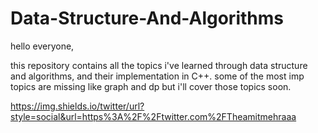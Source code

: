 # Data-Structure-And-Algorithms

hello everyone,

this repository contains all the topics i've learned through data structure and algorithms, and their implementation in C++.
some of the most imp topics are missing like graph and dp but i'll cover those topics soon.

https://img.shields.io/twitter/url?style=social&url=https%3A%2F%2Ftwitter.com%2FTheamitmehraaa



